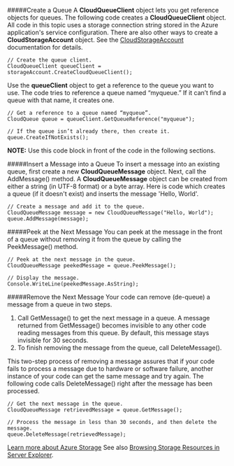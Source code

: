 #####Create a Queue
A **CloudQueueClient** object lets you get reference objects for queues. The following code creates a **CloudQueueClient** object. All code in this topic uses a storage connection string stored in the Azure application's service configuration. There are also other ways to create a **CloudStorageAccount** object. See the [CloudStorageAccount](http://msdn.microsoft.com/en-us/library/microsoft.windowsazure.cloudstorageaccount_methods.aspx "CloudStorageAccount") documentation for details.

	// Create the queue client.
	CloudQueueClient queueClient = storageAccount.CreateCloudQueueClient();

Use the **queueClient** object to get a reference to the queue you want to use. The code tries to reference a queue named “myqueue.” If it can’t find a queue with that name, it creates one.

	// Get a reference to a queue named “myqueue”.
	CloudQueue queue = queueClient.GetQueueReference("myqueue");

	// If the queue isn’t already there, then create it.
	queue.CreateIfNotExists();

**NOTE:** Use this code block in front of the code in the following sections.

#####Insert a Message into a Queue
To insert a message into an existing queue, first create a new **CloudQueueMessage** object. Next, call the AddMessage() method. A **CloudQueueMessage** object can be created from either a string (in UTF-8 format) or a byte array. Here is code which creates a queue (if it doesn't exist) and inserts the message 'Hello, World'.

	// Create a message and add it to the queue.
	CloudQueueMessage message = new CloudQueueMessage("Hello, World");
	queue.AddMessage(message);

#####Peek at the Next Message
You can peek at the message in the front of a queue without removing it from the queue by calling the PeekMessage() method.

	// Peek at the next message in the queue.
	CloudQueueMessage peekedMessage = queue.PeekMessage();

	// Display the message.
	Console.WriteLine(peekedMessage.AsString);

#####Remove the Next Message
Your code can remove (de-queue) a message from a queue in two steps. 


1. Call GetMessage() to get the next message in a queue. A message returned from GetMessage() becomes invisible to any other code reading messages from this queue. By default, this message stays invisible for 30 seconds. 
2.	To finish removing the message from the queue, call DeleteMessage(). 

This two-step process of removing a message assures that if your code fails to process a message due to hardware or software failure, another instance of your code can get the same message and try again. The following code calls DeleteMessage() right after the message has been processed.

	// Get the next message in the queue.
	CloudQueueMessage retrievedMessage = queue.GetMessage();

	// Process the message in less than 30 seconds, and then delete the message.
	queue.DeleteMessage(retrievedMessage);

[Learn more about Azure Storage](http://azure.microsoft.com/documentation/services/storage/)
See also [Browsing Storage Resources in Server Explorer](http://msdn.microsoft.com/en-us/library/azure/ff683677.aspx).

<!--HONumber=23-->
